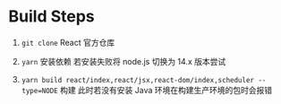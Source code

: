 # Build Steps

1. `git clone` React 官方仓库
2. `yarn` 安装依赖
   若安装失败将 node.js 切换为 14.x 版本尝试

3. `yarn build react/index,react/jsx,react-dom/index,scheduler --type=NODE` 构建
   此时若没有安装 Java 环境在构建生产环境的包时会报错
